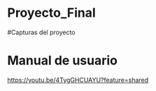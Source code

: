# Proyecto_Final
#Capturas del proyecto 


# Manual de usuario 
https://youtu.be/4TygGHCUAYU?feature=shared
